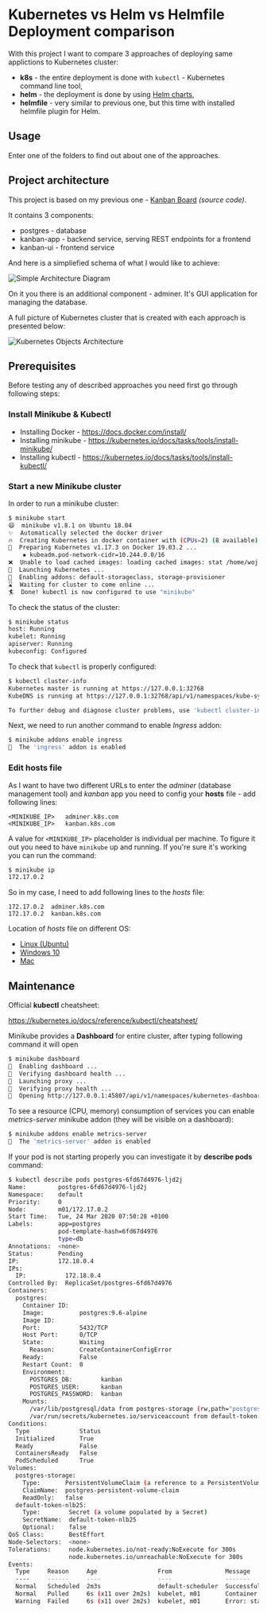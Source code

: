 # Kubernetes vs Helm vs Helmfile Deployment comparison

With this project I want to compare 3 approaches of deploying same applictions to Kubernetes cluster:

* **k8s** - the entire deployment is done with `kubectl` - Kubernetes command line tool,
* **helm** - the deployment is done by using [Helm charts](https://helm.sh),
* **helmfile** - very similar to previous one, but this time with installed helmfile plugin for Helm.

## Usage

Enter one of the folders to find out about one of the approaches.

## Project architecture

This project is based on my previous one - [Kanban Board](https://github.com/wkrzywiec/kanban-board) *(source code)*. 

It contains 3 components:
* postgres - database
* kanban-app - backend service, serving REST endpoints for a frontend
* kanban-ui - frontend service

And here is a simpliefied schema of what I would like to achieve:

![Simple Architecture Diagram](https://github.com/wkrzywiec/k8s-helm-helmfile/blob/master/assets/arch-simple.png)


On it you there is an additional component - adminer. It's GUI application for managing the database.

A full picture of Kubernetes cluster that is created with each approach is presented below:

![Kubernetes Objects Architecture](https://github.com/wkrzywiec/k8s-helm-helmfile/blob/master/assets/arch-k8s.png)

## Prerequisites

Before testing any of described approaches you need first go through following steps:

### Install Minikube & Kubectl
* Installing Docker - https://docs.docker.com/install/
* Installing minikube - https://kubernetes.io/docs/tasks/tools/install-minikube/
* Installing kubectl - https://kubernetes.io/docs/tasks/tools/install-kubectl/

### Start a new Minikube cluster

In order to run a minikube cluster:
```bash
$ minikube start
😄  minikube v1.8.1 on Ubuntu 18.04
✨  Automatically selected the docker driver
🔥  Creating Kubernetes in docker container with (CPUs=2) (8 available), Memory=2200MB (7826MB available) ...
🐳  Preparing Kubernetes v1.17.3 on Docker 19.03.2 ...
    ▪ kubeadm.pod-network-cidr=10.244.0.0/16
❌  Unable to load cached images: loading cached images: stat /home/wojtek/.minikube/cache/images/k8s.gcr.io/kube-proxy_v1.17.3: no such file or directory
🚀  Launching Kubernetes ... 
🌟  Enabling addons: default-storageclass, storage-provisioner
⌛  Waiting for cluster to come online ...
🏄  Done! kubectl is now configured to use "minikube"
```

To check the status of the cluster:
```bash
$ minikube status
host: Running
kubelet: Running
apiserver: Running
kubeconfig: Configured
```

To check that `kubectl` is properly configured:
```bash
$ kubectl cluster-info
Kubernetes master is running at https://127.0.0.1:32768
KubeDNS is running at https://127.0.0.1:32768/api/v1/namespaces/kube-system/services/kube-dns:dns/proxy

To further debug and diagnose cluster problems, use 'kubectl cluster-info dump'.
```

Next, we need to run another command to enable *Ingress* addon:
```bash
$ minikube addons enable ingress
🌟  The 'ingress' addon is enabled
```

### Edit hosts file
As I want to have two different URLs to enter the *adminer* (database management tool) and *kanban* app you need to config your **hosts** file - add following lines:

```
<MINIKUBE_IP>	adminer.k8s.com
<MINIKUBE_IP>	kanban.k8s.com
```

A value for `<MINIKUBE_IP>` placeholder is individual per machine. To figure it out you need to have `minikube` up and running. If you're sure it's working you can run the command:
```bash
$ minikube ip
172.17.0.2
```

So in my case, I need to add following lines to the *hosts*  file:
```
172.17.0.2	adminer.k8s.com
172.17.0.2	kanban.k8s.com
```

Location of *hosts* file on different OS:
* [Linux (Ubuntu)](http://manpages.ubuntu.com/manpages/trusty/man5/hosts.5.html)
* [Windows 10](https://www.groovypost.com/howto/edit-hosts-file-windows-10/)
* [Mac](https://www.imore.com/how-edit-your-macs-hosts-file-and-why-you-would-want#page1)

## Maintenance

Official **kubectl** cheatsheet:

https://kubernetes.io/docs/reference/kubectl/cheatsheet/

Minikube provides a **Dashboard** for entire cluster, after typing following command it will open
```bash
$ minikube dashboard
🔌  Enabling dashboard ...
🤔  Verifying dashboard health ...
🚀  Launching proxy ...
🤔  Verifying proxy health ...
🎉  Opening http://127.0.0.1:45807/api/v1/namespaces/kubernetes-dashboard/services/http:kubernetes-dashboard:/proxy/ in your default browser...
```

To see a resource (CPU, memory) consumption of services you can enable *metrics-server* minikube addon (they will be visible on a dashboard):
```bash
$ minikube addons enable metrics-server
🌟  The 'metrics-server' addon is enabled
```

If your pod is not starting properly you can investigate it by **describe pods <pod-name>** command:
```bash
$ kubectl describe pods postgres-6fd67d4976-ljd2j
Name:         postgres-6fd67d4976-ljd2j
Namespace:    default
Priority:     0
Node:         m01/172.17.0.2
Start Time:   Tue, 24 Mar 2020 07:50:28 +0100
Labels:       app=postgres
              pod-template-hash=6fd67d4976
              type=db
Annotations:  <none>
Status:       Pending
IP:           172.18.0.4
IPs:
  IP:           172.18.0.4
Controlled By:  ReplicaSet/postgres-6fd67d4976
Containers:
  postgres:
    Container ID:   
    Image:          postgres:9.6-alpine
    Image ID:       
    Port:           5432/TCP
    Host Port:      0/TCP
    State:          Waiting
      Reason:       CreateContainerConfigError
    Ready:          False
    Restart Count:  0
    Environment:
      POSTGRES_DB:        kanban
      POSTGRES_USER:      kanban
      POSTGRES_PASSWORD:  kanban
    Mounts:
      /var/lib/postgresql/data from postgres-storage (rw,path="postgres")
      /var/run/secrets/kubernetes.io/serviceaccount from default-token-nlb25 (ro)
Conditions:
  Type              Status
  Initialized       True 
  Ready             False 
  ContainersReady   False 
  PodScheduled      True 
Volumes:
  postgres-storage:
    Type:       PersistentVolumeClaim (a reference to a PersistentVolumeClaim in the same namespace)
    ClaimName:  postgres-persistent-volume-claim
    ReadOnly:   false
  default-token-nlb25:
    Type:        Secret (a volume populated by a Secret)
    SecretName:  default-token-nlb25
    Optional:    false
QoS Class:       BestEffort
Node-Selectors:  <none>
Tolerations:     node.kubernetes.io/not-ready:NoExecute for 300s
                 node.kubernetes.io/unreachable:NoExecute for 300s
Events:
  Type     Reason     Age                 From               Message
  ----     ------     ----                ----               -------
  Normal   Scheduled  2m3s                default-scheduler  Successfully assigned default/postgres-6fd67d4976-ljd2j to m01
  Normal   Pulled     6s (x11 over 2m2s)  kubelet, m01       Container image "postgres:9.6-alpine" already present on machine
  Warning  Failed     6s (x11 over 2m2s)  kubelet, m01       Error: stat /tmp/hostpath-provisioner/pvc-f5d9b781-9cdf-4a4c-8c9b-2edb8330d139: no such file or directory

```